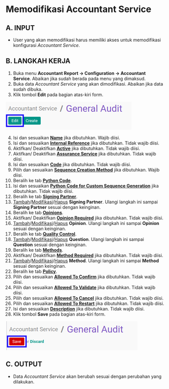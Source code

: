 # Memodifikasi Accountant Service

## A. INPUT

* User yang akan memodifikasi harus memiliki akses untuk memodifikasi konfigurasi *Accountant Service*.

## B. LANGKAH KERJA

1. Buka menu **Accountant Report -> Configuration -> Accountant Service**. Abaikan jika sudah berada pada menu yang dimaksud.
2. Buka data *Accountant Service* yang akan dimodifikasi. Abaikan jika data sudah dibuka.
3. Klik tombol **Edit** pada bagian atas-kiri form.

![](../../img/accountant-service/tombol-edit.png)

4. Isi dan sesuaikan **[Name](./penjelasan.md#field-name)** jika dibutuhkan. Wajib diisi.
5. Isi dan sesuaikan **[Internal Reference](./penjelasan.md#field-internal-ref)** jika dibutuhkan. Tidak wajib diisi.
6. Aktifkan/ Deaktifkan **[Active](./penjelasan.md#field-active)** jika dibutuhkan. Tidak wajib diisi.
7. Aktifkan/ Deaktifkan **[Assurance Service](./penjelasan.md#field-assurance-service)** jika dibutuhkan. Tidak wajib diisi.
8. Isi dan sesuaikan **[Code](./penjelasan.md#field-code)** jika dibutuhkan. Tidak wajib diisi.
9. Pilih dan sesuaikan **[Sequence Creation Method](./penjelasan.md#field-sequence-creation)** jika dibutuhkan. Wajib diisi.
10. Beralih ke tab **[Python Code](./penjelasan.md#tab-python-code)**.
11. Isi dan sesuaikan **[Python Code for Custom Sequence Generation](./penjelasan.md#field-python-code)** jika dibutuhkan. Tidak wajib diisi.
12. Beralih ke tab **[Signing Partner](./penjelasan.md#tab-signing-partner)**.
13. <a name="l13">[Tambah](./menambahkan-signing-partner.md)/[Modifikasi](./memodifikasi-signing-partner.md)/[Hapus](./menghapus-signing-partner.md) **Signing Partner**</a>. Ulangi langkah ini sampai **Signing Partner** sesuai dengan keinginan.
14. Beralih ke tab **[Opinions](./penjelasan.md#tab-opinions)**.
15. Aktifkan/ Deaktifkan **[Opinion Required](./penjelasan.md#field-opinion-required)** jika dibutuhkan. Tidak wajib diisi.
16. <a name="l16">[Tambah](./menambahkan-opini.md)/[Modifikasi](./memodifikasi-opini.md)/[Hapus](./menghapus-opini.md) **Opinion**</a>. Ulangi langkah ini sampai **Opinion** sesuai dengan keinginan.
17. Beralih ke tab **[Quality Control](./penjelasan.md#tab-quality-control)**.
18. <a name="l18">[Tambah](./menambahkan-pertanyaan.md)/[Modifikasi](./memodifikasi-pertanyaan.md)/[Hapus](./menghapus-pertanyaan.md) **Question**</a>. Ulangi langkah ini sampai **Question** sesuai dengan keinginan.
19. Beralih ke tab **[Methods](./penjelasan.md#tab-methods)**.
20. Aktifkan/ Deaktifkan **[Method Required](./penjelasan.md#field-method-required)** jika dibutuhkan. Tidak wajib diisi.
21. <a name="l21">[Tambah](./menambahkan-method.md)/[Modifikasi](./memodifikasi-method.md)/[Hapus](./menghapus-method.md) **Method**</a>. Ulangi langkah ini sampai **Method** sesuai dengan keinginan.
22. Beralih ke tab **[Policy](./penjelasan.md#tab-policy)**.
23. Pilih dan sesuaikan **[Allowed To Confirm](./penjelasan.md#field-allowed-confirm)** jika dibutuhkan. Tidak wajib diisi.
24. Pilih dan sesuaikan **[Allowed To Validate](./penjelasan.md#field-allowed-validate)** jika dibutuhkan. Tidak wajib diisi.
25. Pilih dan sesuaikan **[Allowed To Cancel](./penjelasan.md#field-allowed-cancel)** jika dibutuhkan. Tidak wajib diisi.
26. Pilih dan sesuaikan **[Allowed To Restart](./penjelasan.md#field-allowed-restart)** jika dibutuhkan. Tidak wajib diisi.
27. Isi dan sesuaikan **[Description](./penjelasan.md#field-description)** jika dibutuhkan. Tidak wajib diisi.
28. Klik tombol **Save** pada bagian atas-kiri form.

![](../../img/accountant-service/tombol-simpan-modifikasi.png)

## C. OUTPUT

* Data *Accountant Service* akan berubah sesuai dengan perubahan yang dilakukan.
